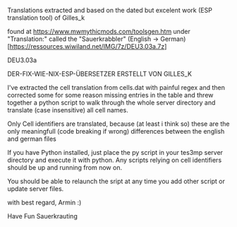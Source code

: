 Translations extracted and based on the dated but excelent work (ESP translation tool) of Gilles_k

found at https://www.mwmythicmods.com/toolsgen.htm
under "Translation:" called the "Sauerkrabbler" (English -> German) [https://ressources.wiwiland.net/IMG/7z/DEU3.03a.7z]

DEU3.03a

DER-FIX-WIE-NIX-ESP-ÜBERSETZER
ERSTELLT VON GILLES_K


I've extracted the cell translation from cells.dat with painful regex and then corrected some for some reason missing entries in the table
and threw together a python script to walk through the whole server directory and translate (case insensitive) all cell names.

Only Cell identifiers are translated, because (at least i think so) these are the only meaningfull (code breaking if wrong) differences between the english and german files


If you have Python installed, just place the py script in your tes3mp server directory and execute it with python.
Any scripts relying on cell identifiers should be up and running from now on.

You should be able to relaunch the sript at any time you add other script or update server files.

with best regard, Armin :)

Have Fun Sauerkrauting

